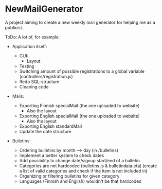 # NewMailGenerator
A project aiming to create a new weekly mail generator for helping me as a publicist.

ToDo: A lot of, for example:
- Application itself:
    - GUI:
        - Layout
    - Testing
    - Switching amount of possible registrations to a global variable (controllers/registration.js)
    - Redo SQL-structure
    - Cleaning code

- Mails:
    - Exporting Finnish specialMail (the one uploaded to website)
        - Also the layout
    - Exporting English specialMail (the one uploaded to website)
        - Also the layout
    - Exporting English standardMail
    - Update the date structure

- Bulletins:
    - Ordering bulletins by month --> day (in /bulletins)
    - Implement a better system to check dates
    - Add possibility to change date/signup start/end of a bulletin
    - Categories are not hardcoded (bulletins.js & bulletindata.eta) (create a list of valid categories and check if the item is not included in)
    - Organizing or filtering bulletins for given category
    - Languages (Finnish and English) wouldn't be that hardcoded